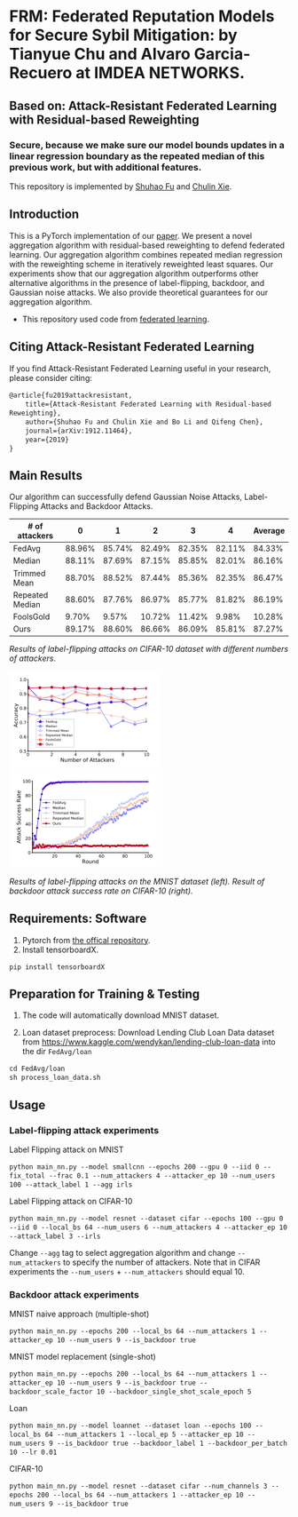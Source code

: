 # FRM: Federated Reputation Models for Secure Sybil Mitigation: by Tianyue Chu and Alvaro Garcia-Recuero at IMDEA NETWORKS.
## Based on: Attack-Resistant Federated Learning with Residual-based Reweighting
### Secure, because we make sure our model bounds updates in a linear regression boundary as the repeated median of this previous work, but with additional features.


This repository is implemented by [Shuhao Fu](https://github.com/howardmumu) and [Chulin Xie](https://github.com/AlphaPav).

## Introduction


This is a PyTorch implementation of our [paper](https://arxiv.org/abs/1912.11464). We present a novel aggregation algorithm with residual-based reweighting to defend federated learning. Our aggregation algorithm combines repeated median regression with the reweighting scheme in iteratively reweighted least squares. Our experiments show that our aggregation algorithm outperforms other alternative algorithms in the presence of label-flipping, backdoor, and Gaussian noise attacks. We also provide theoretical guarantees for our aggregation algorithm.
  * This repository used code from [federated learning](https://github.com/shaoxiongji/federated-learning).

## Citing Attack-Resistant Federated Learning
If you find Attack-Resistant Federated Learning useful in your research, please consider citing:
```
@article{fu2019attackresistant,
    title={Attack-Resistant Federated Learning with Residual-based Reweighting},
    author={Shuhao Fu and Chulin Xie and Bo Li and Qifeng Chen},
    journal={arXiv:1912.11464},
    year={2019}
}
```


## Main Results
Our algorithm can successfully defend Gaussian Noise Attacks, Label-Flipping Attacks and Backdoor Attacks. 

| # of attackers  | 0      | 1      | 2      | 3      | 4      | Average |
|-----------------|--------|--------|--------|--------|--------|---------|
| FedAvg          | 88.96% | 85.74% | 82.49% | 82.35% | 82.11% | 84.33%  |
| Median          | 88.11% | 87.69% | 87.15% | 85.85% | 82.01% | 86.16%  |
| Trimmed Mean    | 88.70% | 88.52% | 87.44% | 85.36% | 82.35% | 86.47%  |
| Repeated Median | 88.60% | 87.76% | 86.97% | 85.77% | 81.82% | 86.19%  |
| FoolsGold       | 9.70%  | 9.57%  | 10.72% | 11.42% | 9.98%  | 10.28%  |
| Ours            | 89.17% | 88.60% | 86.66% | 86.09% | 85.81% | 87.27%  |

*Results of label-flipping attacks on CIFAR-10 dataset with different numbers of attackers.*

![MNIST](images/MNIST.png?raw=true) ![backdoor](images/backdoor.png?raw=true)

*Results of label-flipping attacks on the MNIST dataset (left). Result of backdoor attack success rate
on CIFAR-10 (right).*


## Requirements: Software

1. Pytorch from [the offical repository](https://pytorch.org/).
2. Install tensorboardX.
```
pip install tensorboardX
```


## Preparation for Training & Testing
1. The code will automatically download MNIST dataset.

2. Loan dataset preprocess:
Download Lending Club Loan Data dataset from https://www.kaggle.com/wendykan/lending-club-loan-data into the dir `FedAvg/loan`

```
cd FedAvg/loan
sh process_loan_data.sh
```


## Usage
### Label-flipping attack experiments
Label Flipping attack on MNIST
```
python main_nn.py --model smallcnn --epochs 200 --gpu 0 --iid 0 --fix_total --frac 0.1 --num_attackers 4 --attacker_ep 10 --num_users 100 --attack_label 1 --agg irls
```

Label Flipping attack on CIFAR-10
```
python main_nn.py --model resnet --dataset cifar --epochs 100 --gpu 0 --iid 0 --local_bs 64 --num_users 6 --num_attackers 4 --attacker_ep 10 --attack_label 3 --irls
```

Change `--agg` tag to select aggregation algorithm and change `--num_attackers` to specify the number of attackers. Note that in CIFAR experiments the `--num_users` + `--num_attackers` should equal 10.

### Backdoor attack experiments

MNIST naive approach (multiple-shot)

```
python main_nn.py --epochs 200 --local_bs 64 --num_attackers 1 --attacker_ep 10 --num_users 9 --is_backdoor true
```

MNIST model replacement (single-shot)

```
python main_nn.py --epochs 200 --local_bs 64 --num_attackers 1 --attacker_ep 10 --num_users 9 --is_backdoor true --backdoor_scale_factor 10 --backdoor_single_shot_scale_epoch 5
```

Loan

```
python main_nn.py --model loannet --dataset loan --epochs 100 --local_bs 64 --num_attackers 1 --local_ep 5 --attacker_ep 10 --num_users 9 --is_backdoor true --backdoor_label 1 --backdoor_per_batch 10 --lr 0.01 
```

CIFAR-10

```
python main_nn.py --model resnet --dataset cifar --num_channels 3 --epochs 200 --local_bs 64 --num_attackers 1 --attacker_ep 10 --num_users 9 --is_backdoor true
```
